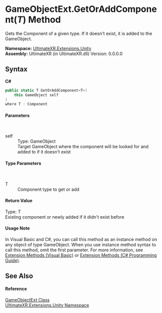 # GameObjectExt.GetOrAddComponent(*T*) Method 
 

Gets the Component of a given type. If it doesn't exist, it is added to the GameObject.

**Namespace:**&nbsp;<a href="N_UltimateXR_Extensions_Unity">UltimateXR.Extensions.Unity</a><br />**Assembly:**&nbsp;UltimateXR (in UltimateXR.dll) Version: 0.0.0.0

## Syntax

**C#**<br />
``` C#
public static T GetOrAddComponent<T>(
	this GameObject self
)
where T : Component

```


#### Parameters
&nbsp;<dl><dt>self</dt><dd>Type: GameObject<br />Target GameObject where the component will be looked for and added to if it doesn't exist</dd></dl>

#### Type Parameters
&nbsp;<dl><dt>T</dt><dd>Component type to get or add</dd></dl>

#### Return Value
Type: *T*<br />Existing component or newly added if it didn't exist before

#### Usage Note
In Visual Basic and C#, you can call this method as an instance method on any object of type GameObject. When you use instance method syntax to call this method, omit the first parameter. For more information, see <a href="https://docs.microsoft.com/dotnet/visual-basic/programming-guide/language-features/procedures/extension-methods" target="_blank" rel="noopener noreferrer">Extension Methods (Visual Basic)</a> or <a href="https://docs.microsoft.com/dotnet/csharp/programming-guide/classes-and-structs/extension-methods" target="_blank" rel="noopener noreferrer">Extension Methods (C# Programming Guide)</a>.

## See Also


#### Reference
<a href="T_UltimateXR_Extensions_Unity_GameObjectExt">GameObjectExt Class</a><br /><a href="N_UltimateXR_Extensions_Unity">UltimateXR.Extensions.Unity Namespace</a><br />